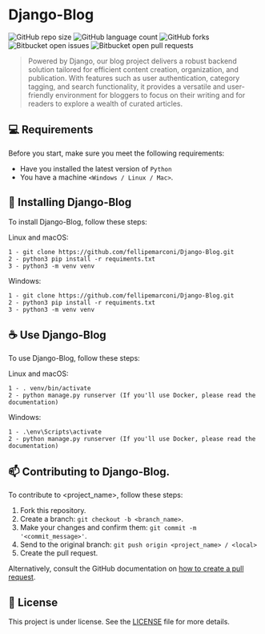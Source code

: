 # Django-Blog

![GitHub repo size](https://img.shields.io/github/repo-size/iuricode/README-template?style=for-the-badge)
![GitHub language count](https://img.shields.io/github/languages/count/iuricode/README-template?style=for-the-badge)
![GitHub forks](https://img.shields.io/github/forks/iuricode/README-template?style=for-the-badge)
![Bitbucket open issues](https://img.shields.io/bitbucket/issues/iuricode/README-template?style=for-the-badge)
![Bitbucket open pull requests](https://img.shields.io/bitbucket/pr-raw/iuricode/README-template?style=for-the-badge)

> Powered by Django, our blog project delivers a robust backend solution tailored for efficient content creation, organization, and publication. With features such as user authentication, category tagging, and search functionality, it provides a versatile and user-friendly environment for bloggers to focus on their writing and for readers to explore a wealth of curated articles.

<!--
### Ajustes e melhorias

O projeto ainda está em desenvolvimento e as próximas atualizações serão voltadas nas seguintes tarefas:

- [x] Tarefa 1
- [x] Tarefa 2
- [x] Tarefa 3
- [ ] Tarefa 4
- [ ] Tarefa 5
-->

## 💻 Requirements

Before you start, make sure you meet the following requirements:

- Have you installed the latest version of `Python`
- You have a machine `<Windows / Linux / Mac>`.

## 🚀 Installing Django-Blog

To install Django-Blog, follow these steps:

Linux and macOS:

```
1 - git clone https://github.com/fellipemarconi/Django-Blog.git
2 - python3 pip install -r requiments.txt
3 - python3 -m venv venv
```

Windows:

```
1 - git clone https://github.com/fellipemarconi/Django-Blog.git
2 - python3 pip install -r requiments.txt
3 - python3 -m venv venv
```

## ☕ Use Django-Blog

To use Django-Blog, follow these steps:

Linux and macOS:

```
1 - . venv/bin/activate
2 - python manage.py runserver (If you'll use Docker, please read the documentation)
```

Windows:

```
1 - .\env\Scripts\activate
2 - python manage.py runserver (If you'll use Docker, please read the documentation)
```

## 📫 Contributing to Django-Blog.

To contribute to <project_name>, follow these steps:

1. Fork this repository.
2. Create a branch: `git checkout -b <branch_name>`.
3. Make your changes and confirm them: `git commit -m '<commit_message>'`.
4. Send to the original branch: `git push origin <project_name> / <local>`
5. Create the pull request.

Alternatively, consult the GitHub documentation on [how to create a pull request](https://help.github.com/en/github/collaborating-with-issues-and-pull-requests/creating-a-pull-request).

## 📝 License

This project is under license. See the [LICENSE](LICENSE) file for more details.
